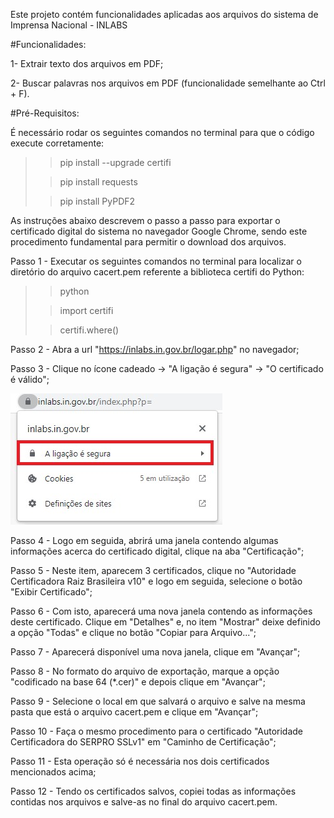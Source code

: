 Este projeto contém funcionalidades aplicadas aos arquivos do sistema de Imprensa Nacional - INLABS

#Funcionalidades:

1- Extrair texto dos arquivos em PDF;

2- Buscar palavras nos arquivos em PDF (funcionalidade semelhante ao Ctrl + F).

#Pré-Requisitos:

É necessário rodar os seguintes comandos no terminal para que o código execute corretamente: 
>> pip install --upgrade certifi
>
>> pip install requests
>
>> pip install PyPDF2

As instruções abaixo descrevem o passo a passo para exportar o certificado digital do sistema no navegador Google Chrome, 
sendo este procedimento fundamental para permitir o download dos arquivos.

Passo 1 - Executar os seguintes comandos no terminal para localizar o diretório do arquivo cacert.pem referente a
biblioteca certifi do Python:
>> python
>
>> import certifi
> 
>> certifi.where()

Passo 2 - Abra a url "https://inlabs.in.gov.br/logar.php" no navegador;

Passo 3 - Clique no ícone cadeado -> "A ligação é segura" -> "O certificado é válido";

![alt text](https://github.com/Franciscaamanda/Estagio/blob/master/imagens/Imagem1.jpg)

Passo 4 - Logo em seguida, abrirá uma janela contendo algumas informações acerca do certificado digital,
clique na aba "Certificação";

Passo 5 - Neste item, aparecem 3 certificados, clique no "Autoridade Certificadora Raiz Brasileira v10" e logo em seguida, 
selecione o botão "Exibir Certificado";

Passo 6 - Com isto, aparecerá uma nova janela contendo as informações deste certificado. Clique em "Detalhes" e, no item 
"Mostrar" deixe definido a opção "Todas" e clique no botão "Copiar para Arquivo...";

Passo 7 - Aparecerá disponível uma nova janela, clique em "Avançar";

Passo 8 - No formato do arquivo de exportação, marque a opção "codificado na base 64 (*.cer)" e depois clique em 
"Avançar";

Passo 9 - Selecione o local em que salvará o arquivo e salve na mesma pasta que está o arquivo cacert.pem e clique em 
"Avançar";

Passo 10 - Faça o mesmo procedimento para o certificado "Autoridade Certificadora do SERPRO SSLv1" em "Caminho de
Certificação";

Passo 11 - Esta operação só é necessária nos dois certificados mencionados acima;

Passo 12 - Tendo os certificados salvos, copiei todas as informações contidas nos arquivos e salve-as no final do arquivo
cacert.pem.